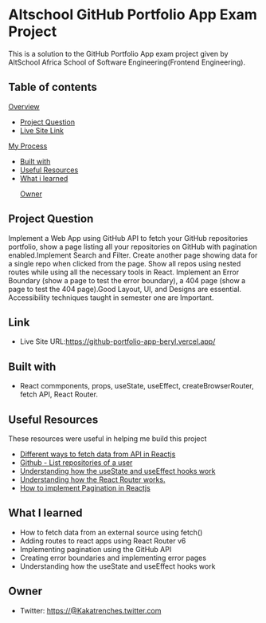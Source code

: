 <h1>Altschool GitHub Portfolio App Exam Project</h1>
<p>This is a solution to the GitHub Portfolio App exam project given by AltSchool Africa School of Software Engineering(Frontend Engineering).</p>
<h2>Table of contents</h2>
<a href="">Overview</a>
<ul>
  <li><a href="#pq">Project Question</a></li>
  <li><a href="#ls">Live Site Link</a></li>
</ul>
<a href="">My Process</a>
<ul>
  <li><a href="#to">Built with</a></li>
  <li><a href="#ur">Useful Resources</a></li>
  <li><a href="#wil">What i learned</a></li>
</ul>
<ul>
 <a href="#or">Owner</a>
</ul>
<h2 id="pq">Project Question</h2>
<p>Implement a Web App using GitHub API to fetch your GitHub repositories portfolio, show a page listing all your repositories on GitHub with pagination enabled.Implement Search and Filter. Create another page showing data for a single repo when clicked from the page. Show all repos using nested routes while using all the necessary tools in React.    Implement an Error Boundary (show a page to test the error boundary), a 404 page  (show a page to test the 404 page).Good Layout, UI, and Designs are essential. Accessibility techniques taught in semester one are Important.</p>
<h2 id="ls">Link</h2>
<ul>
  <li>Live Site URL:<a href="https://github-portfolio-app-beryl.vercel.app/">https://github-portfolio-app-beryl.vercel.app/</a></li>
</ul>
<h2 id="to">Built with</h2>
<ul>
  <li>React commponents, props, useState, useEffect, createBrowserRouter, fetch API, React Router.</li>
</ul>
<h2 id=ur>Useful Resources</h2>
<p>These resources were useful in helping me build this project</p>
<ul>
  <li><a href="https://statusneo.com/different-ways-to-fetch-data-from-api-in-reactjs/">Different ways to fetch data from API in Reactjs</li>
  <li><a href="https://docs.github.com/en/rest/repos/repos?apiVersion=2022-11-28#list-repositories-for-a-user">Github - List repositories of a user</li>
  <li><a href="https://react.dev/">Understanding how the useState and useEffect hooks work</li>
  <li><a href="https://reactrouter.com/en/main/start/tutorial">Understanding how the React Router works.</li>
  <li><a href="https://dev.to/canhamzacode/how-to-implement-pagination-with-reactjs-2b04">How to implement Pagination in Reactjs</a></li>
</ul>
<h2 id="wil">What I learned</h2>
<ul>
  <li>How to fetch data from an external source using fetch()</li>
  <li>Adding routes to react apps using React Router v6</li>
  <li>Implementing pagination using the GitHub API</li>
  <li>Creating error boundaries and implementing error pages</li>
  <li>Understanding how the useState and useEffect hooks work</li>
</ul>
<h2 id="or">Owner</h2>
<ul>
  <li>Twitter: <a href="https://@Kakatrenches.twitter.com">https://@Kakatrenches.twitter.com</li>
</ul>








